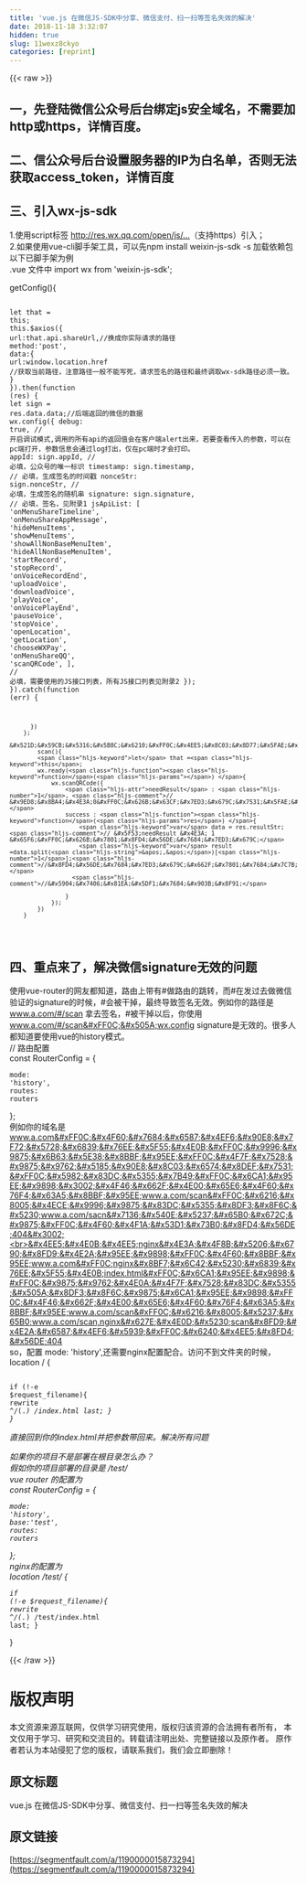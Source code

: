 ```yaml
---
title: 'vue.js 在微信JS-SDK中分享、微信支付、扫一扫等签名失效的解决' 
date: 2018-11-18 3:32:07
hidden: true
slug: 11wexz8ckyo
categories: [reprint]
---
```


{{< raw >}}
<h2 id="articleHeader0">&#x4E00;&#xFF0C;&#x5148;&#x767B;&#x9646;&#x5FAE;&#x4FE1;&#x516C;&#x4F17;&#x53F7;&#x540E;&#x53F0;&#x7ED1;&#x5B9A;js&#x5B89;&#x5168;&#x57DF;&#x540D;&#xFF0C;&#x4E0D;&#x9700;&#x8981;&#x52A0;http&#x6216;https&#xFF0C;&#x8BE6;&#x60C5;&#x767E;&#x5EA6;&#x3002;</h2><h2 id="articleHeader1">&#x4E8C;&#x3001;&#x4FE1;&#x516C;&#x4F17;&#x53F7;&#x540E;&#x53F0;&#x8BBE;&#x7F6E;&#x670D;&#x52A1;&#x5668;&#x7684;IP&#x4E3A;&#x767D;&#x540D;&#x5355;&#xFF0C;&#x5426;&#x5219;&#x65E0;&#x6CD5;&#x83B7;&#x53D6;access_token&#xFF0C;&#x8BE6;&#x60C5;&#x767E;&#x5EA6;</h2><h2 id="articleHeader2">&#x4E09;&#x3001;&#x5F15;&#x5165;wx-js-sdk</h2><p>1.&#x4F7F;&#x7528;script&#x6807;&#x7B7E; <a href="http://res.wx.qq.com/open/js/jweixin-1.2.0.js" rel="nofollow noreferrer" target="_blank">http://res.wx.qq.com/open/js/...</a>&#xFF08;&#x652F;&#x6301;https&#xFF09;&#x5F15;&#x5165;&#xFF1B;<br>2.&#x5982;&#x679C;&#x4F7F;&#x7528;vue-cli&#x811A;&#x624B;&#x67B6;&#x5DE5;&#x5177;&#xFF0C;&#x53EF;&#x4EE5;&#x5148;npm install weixin-js-sdk -s &#x52A0;&#x8F7D;&#x4F9D;&#x8D56;&#x5305;<br>&#x4EE5;&#x4E0B;&#x5DF2;&#x811A;&#x624B;&#x67B6;&#x4E3A;&#x4F8B;<br>.vue &#x6587;&#x4EF6;&#x4E2D; import wx from &apos;weixin-js-sdk&apos;;</p><p>getConfig(){</p><div class="widget-codetool" style="display:none"><div class="widget-codetool--inner"><span class="selectCode code-tool" data-toggle="tooltip" data-placement="top" title="" data-original-title="&#x5168;&#x9009;"></span> <span type="button" class="copyCode code-tool" data-toggle="tooltip" data-placement="top" data-clipboard-text="            let that = this;
          this.$axios({
              url:that.api.shareUrl,//&#x6362;&#x6210;&#x4F60;&#x5B9E;&#x9645;&#x8BF7;&#x6C42;&#x7684;&#x8DEF;&#x5F84;
              method:&apos;post&apos;,
              data:{
                  url:window.location.href //&#x83B7;&#x53D6;&#x5F53;&#x524D;&#x8DEF;&#x5F84;&#xFF0C;&#x6CE8;&#x610F;&#x8DEF;&#x5F84;&#x4E00;&#x822C;&#x4E0D;&#x80FD;&#x5199;&#x6B7B;&#xFF0C;&#x8BF7;&#x6C42;&#x7B7E;&#x540D;&#x7684;&#x8DEF;&#x5F84;&#x548C;&#x6700;&#x7EC8;&#x8C03;&#x53D6;wx-sdk&#x8DEF;&#x5F84;&#x5FC5;&#x987B;&#x4E00;&#x81F4;&#x3002;
              }
          }).then(function (res) {
              let sign = res.data.data;//&#x540E;&#x7AEF;&#x8FD4;&#x56DE;&#x7684;&#x5FAE;&#x4FE1;&#x7684;&#x6570;&#x636E;
              wx.config({
                  debug: true, // &#x5F00;&#x542F;&#x8C03;&#x8BD5;&#x6A21;&#x5F0F;,&#x8C03;&#x7528;&#x7684;&#x6240;&#x6709;api&#x7684;&#x8FD4;&#x56DE;&#x503C;&#x4F1A;&#x5728;&#x5BA2;&#x6237;&#x7AEF;alert&#x51FA;&#x6765;&#xFF0C;&#x82E5;&#x8981;&#x67E5;&#x770B;&#x4F20;&#x5165;&#x7684;&#x53C2;&#x6570;&#xFF0C;&#x53EF;&#x4EE5;&#x5728;pc&#x7AEF;&#x6253;&#x5F00;&#xFF0C;&#x53C2;&#x6570;&#x4FE1;&#x606F;&#x4F1A;&#x901A;&#x8FC7;log&#x6253;&#x51FA;&#xFF0C;&#x4EC5;&#x5728;pc&#x7AEF;&#x65F6;&#x624D;&#x4F1A;&#x6253;&#x5370;&#x3002;
                  appId: sign.appId, // &#x5FC5;&#x586B;&#xFF0C;&#x516C;&#x4F17;&#x53F7;&#x7684;&#x552F;&#x4E00;&#x6807;&#x8BC6;
                  timestamp: sign.timestamp, // &#x5FC5;&#x586B;&#xFF0C;&#x751F;&#x6210;&#x7B7E;&#x540D;&#x7684;&#x65F6;&#x95F4;&#x6233;
                  nonceStr: sign.nonceStr, // &#x5FC5;&#x586B;&#xFF0C;&#x751F;&#x6210;&#x7B7E;&#x540D;&#x7684;&#x968F;&#x673A;&#x4E32;
                  signature: sign.signature, // &#x5FC5;&#x586B;&#xFF0C;&#x7B7E;&#x540D;&#xFF0C;&#x89C1;&#x9644;&#x5F55;1
                  jsApiList: [
                      &apos;onMenuShareTimeline&apos;,
                      &apos;onMenuShareAppMessage&apos;,
                      &apos;hideMenuItems&apos;,
                      &apos;showMenuItems&apos;,
                      &apos;showAllNonBaseMenuItem&apos;,
                      &apos;hideAllNonBaseMenuItem&apos;,
                      &apos;startRecord&apos;,
                      &apos;stopRecord&apos;,
                      &apos;onVoiceRecordEnd&apos;,
                      &apos;uploadVoice&apos;,
                      &apos;downloadVoice&apos;,
                      &apos;playVoice&apos;,
                      &apos;onVoicePlayEnd&apos;,
                      &apos;pauseVoice&apos;,
                      &apos;stopVoice&apos;,
                      &apos;openLocation&apos;,
                      &apos;getLocation&apos;,
                      &apos;chooseWXPay&apos;,
                      &apos;onMenuShareQQ&apos;,
                      &apos;scanQRCode&apos;,
                  ], // &#x5FC5;&#x586B;&#xFF0C;&#x9700;&#x8981;&#x4F7F;&#x7528;&#x7684;JS&#x63A5;&#x53E3;&#x5217;&#x8868;&#xFF0C;&#x6240;&#x6709;JS&#x63A5;&#x53E3;&#x5217;&#x8868;&#x89C1;&#x9644;&#x5F55;2
              });
          }).catch(function (err) {
              
          })
        };
        &#x521D;&#x59CB;&#x5316;&#x5B8C;&#x6210;&#xFF0C;&#x4EE5;&#x8C03;&#x8D77;&#x5FAE;&#x4FE1;&#x626B;&#x4E00;&#x626B;&#x4E3A;&#x4F8B;
            scan(){
            let that =this;
            wx.ready(function() {
                wx.scanQRCode({
                    needResult : 1, // &#x9ED8;&#x8BA4;&#x4E3A;0&#xFF0C;&#x626B;&#x63CF;&#x7ED3;&#x679C;&#x7531;&#x5FAE;&#x4FE1;&#x5904;&#x7406;&#xFF0C;1&#x5219;&#x76F4;&#x63A5;&#x8FD4;&#x56DE;&#x626B;&#x63CF;&#x7ED3;&#x679C;
                    success : function(res) {
                        var data = res.resultStr; // &#x5F53;needResult &#x4E3A; 1 &#x65F6;&#xFF0C;&#x626B;&#x7801;&#x8FD4;&#x56DE;&#x7684;&#x7ED3;&#x679C;
                        var result  =data.split(&apos;,&apos;)[1];//&#x8FD4;&#x56DE;&#x7684;&#x7ED3;&#x679C;&#x662F;&#x7801;&#x7684;&#x7C7B;&#x578B;+&#x2018;,&#x2019;+&#x5185;&#x5BB9;&#xFF0C;&#x6240;&#x4EE5;&#x8981;&#x4EE5;&#x6570;&#x7EC4;&#x5206;&#x5272;&#x53D6;&#x7B2C;&#x4E8C;&#x4E2A;&#x3002;
                      //&#x5904;&#x7406;&#x81EA;&#x5DF1;&#x7684;&#x903B;&#x8F91;
                         
                    }
                });
            })
        }
" title="" data-original-title="&#x590D;&#x5236;"></span> <span type="button" class="saveToNote code-tool" data-toggle="tooltip" data-placement="top" title="" data-original-title="&#x653E;&#x8FDB;&#x7B14;&#x8BB0;"></span></div></div><pre class="hljs javascript"><code>            <span class="hljs-keyword">let</span> that = <span class="hljs-keyword">this</span>;
          <span class="hljs-keyword">this</span>.$axios({
              <span class="hljs-attr">url</span>:that.api.shareUrl,<span class="hljs-comment">//&#x6362;&#x6210;&#x4F60;&#x5B9E;&#x9645;&#x8BF7;&#x6C42;&#x7684;&#x8DEF;&#x5F84;</span>
              method:<span class="hljs-string">&apos;post&apos;</span>,
              <span class="hljs-attr">data</span>:{
                  <span class="hljs-attr">url</span>:<span class="hljs-built_in">window</span>.location.href <span class="hljs-comment">//&#x83B7;&#x53D6;&#x5F53;&#x524D;&#x8DEF;&#x5F84;&#xFF0C;&#x6CE8;&#x610F;&#x8DEF;&#x5F84;&#x4E00;&#x822C;&#x4E0D;&#x80FD;&#x5199;&#x6B7B;&#xFF0C;&#x8BF7;&#x6C42;&#x7B7E;&#x540D;&#x7684;&#x8DEF;&#x5F84;&#x548C;&#x6700;&#x7EC8;&#x8C03;&#x53D6;wx-sdk&#x8DEF;&#x5F84;&#x5FC5;&#x987B;&#x4E00;&#x81F4;&#x3002;</span>
              }
          }).then(<span class="hljs-function"><span class="hljs-keyword">function</span> (<span class="hljs-params">res</span>) </span>{
              <span class="hljs-keyword">let</span> sign = res.data.data;<span class="hljs-comment">//&#x540E;&#x7AEF;&#x8FD4;&#x56DE;&#x7684;&#x5FAE;&#x4FE1;&#x7684;&#x6570;&#x636E;</span>
              wx.config({
                  <span class="hljs-attr">debug</span>: <span class="hljs-literal">true</span>, <span class="hljs-comment">// &#x5F00;&#x542F;&#x8C03;&#x8BD5;&#x6A21;&#x5F0F;,&#x8C03;&#x7528;&#x7684;&#x6240;&#x6709;api&#x7684;&#x8FD4;&#x56DE;&#x503C;&#x4F1A;&#x5728;&#x5BA2;&#x6237;&#x7AEF;alert&#x51FA;&#x6765;&#xFF0C;&#x82E5;&#x8981;&#x67E5;&#x770B;&#x4F20;&#x5165;&#x7684;&#x53C2;&#x6570;&#xFF0C;&#x53EF;&#x4EE5;&#x5728;pc&#x7AEF;&#x6253;&#x5F00;&#xFF0C;&#x53C2;&#x6570;&#x4FE1;&#x606F;&#x4F1A;&#x901A;&#x8FC7;log&#x6253;&#x51FA;&#xFF0C;&#x4EC5;&#x5728;pc&#x7AEF;&#x65F6;&#x624D;&#x4F1A;&#x6253;&#x5370;&#x3002;</span>
                  appId: sign.appId, <span class="hljs-comment">// &#x5FC5;&#x586B;&#xFF0C;&#x516C;&#x4F17;&#x53F7;&#x7684;&#x552F;&#x4E00;&#x6807;&#x8BC6;</span>
                  timestamp: sign.timestamp, <span class="hljs-comment">// &#x5FC5;&#x586B;&#xFF0C;&#x751F;&#x6210;&#x7B7E;&#x540D;&#x7684;&#x65F6;&#x95F4;&#x6233;</span>
                  nonceStr: sign.nonceStr, <span class="hljs-comment">// &#x5FC5;&#x586B;&#xFF0C;&#x751F;&#x6210;&#x7B7E;&#x540D;&#x7684;&#x968F;&#x673A;&#x4E32;</span>
                  signature: sign.signature, <span class="hljs-comment">// &#x5FC5;&#x586B;&#xFF0C;&#x7B7E;&#x540D;&#xFF0C;&#x89C1;&#x9644;&#x5F55;1</span>
                  jsApiList: [
                      <span class="hljs-string">&apos;onMenuShareTimeline&apos;</span>,
                      <span class="hljs-string">&apos;onMenuShareAppMessage&apos;</span>,
                      <span class="hljs-string">&apos;hideMenuItems&apos;</span>,
                      <span class="hljs-string">&apos;showMenuItems&apos;</span>,
                      <span class="hljs-string">&apos;showAllNonBaseMenuItem&apos;</span>,
                      <span class="hljs-string">&apos;hideAllNonBaseMenuItem&apos;</span>,
                      <span class="hljs-string">&apos;startRecord&apos;</span>,
                      <span class="hljs-string">&apos;stopRecord&apos;</span>,
                      <span class="hljs-string">&apos;onVoiceRecordEnd&apos;</span>,
                      <span class="hljs-string">&apos;uploadVoice&apos;</span>,
                      <span class="hljs-string">&apos;downloadVoice&apos;</span>,
                      <span class="hljs-string">&apos;playVoice&apos;</span>,
                      <span class="hljs-string">&apos;onVoicePlayEnd&apos;</span>,
                      <span class="hljs-string">&apos;pauseVoice&apos;</span>,
                      <span class="hljs-string">&apos;stopVoice&apos;</span>,
                      <span class="hljs-string">&apos;openLocation&apos;</span>,
                      <span class="hljs-string">&apos;getLocation&apos;</span>,
                      <span class="hljs-string">&apos;chooseWXPay&apos;</span>,
                      <span class="hljs-string">&apos;onMenuShareQQ&apos;</span>,
                      <span class="hljs-string">&apos;scanQRCode&apos;</span>,
                  ], <span class="hljs-comment">// &#x5FC5;&#x586B;&#xFF0C;&#x9700;&#x8981;&#x4F7F;&#x7528;&#x7684;JS&#x63A5;&#x53E3;&#x5217;&#x8868;&#xFF0C;&#x6240;&#x6709;JS&#x63A5;&#x53E3;&#x5217;&#x8868;&#x89C1;&#x9644;&#x5F55;2</span>
              });
          }).catch(<span class="hljs-function"><span class="hljs-keyword">function</span> (<span class="hljs-params">err</span>) </span>{
              
          })
        };
        &#x521D;&#x59CB;&#x5316;&#x5B8C;&#x6210;&#xFF0C;&#x4EE5;&#x8C03;&#x8D77;&#x5FAE;&#x4FE1;&#x626B;&#x4E00;&#x626B;&#x4E3A;&#x4F8B;
            scan(){
            <span class="hljs-keyword">let</span> that =<span class="hljs-keyword">this</span>;
            wx.ready(<span class="hljs-function"><span class="hljs-keyword">function</span>(<span class="hljs-params"></span>) </span>{
                wx.scanQRCode({
                    <span class="hljs-attr">needResult</span> : <span class="hljs-number">1</span>, <span class="hljs-comment">// &#x9ED8;&#x8BA4;&#x4E3A;0&#xFF0C;&#x626B;&#x63CF;&#x7ED3;&#x679C;&#x7531;&#x5FAE;&#x4FE1;&#x5904;&#x7406;&#xFF0C;1&#x5219;&#x76F4;&#x63A5;&#x8FD4;&#x56DE;&#x626B;&#x63CF;&#x7ED3;&#x679C;</span>
                    success : <span class="hljs-function"><span class="hljs-keyword">function</span>(<span class="hljs-params">res</span>) </span>{
                        <span class="hljs-keyword">var</span> data = res.resultStr; <span class="hljs-comment">// &#x5F53;needResult &#x4E3A; 1 &#x65F6;&#xFF0C;&#x626B;&#x7801;&#x8FD4;&#x56DE;&#x7684;&#x7ED3;&#x679C;</span>
                        <span class="hljs-keyword">var</span> result  =data.split(<span class="hljs-string">&apos;,&apos;</span>)[<span class="hljs-number">1</span>];<span class="hljs-comment">//&#x8FD4;&#x56DE;&#x7684;&#x7ED3;&#x679C;&#x662F;&#x7801;&#x7684;&#x7C7B;&#x578B;+&#x2018;,&#x2019;+&#x5185;&#x5BB9;&#xFF0C;&#x6240;&#x4EE5;&#x8981;&#x4EE5;&#x6570;&#x7EC4;&#x5206;&#x5272;&#x53D6;&#x7B2C;&#x4E8C;&#x4E2A;&#x3002;</span>
                      <span class="hljs-comment">//&#x5904;&#x7406;&#x81EA;&#x5DF1;&#x7684;&#x903B;&#x8F91;</span>
                         
                    }
                });
            })
        }
</code></pre><h2 id="articleHeader3">&#x56DB;&#x3001;&#x91CD;&#x70B9;&#x6765;&#x4E86;&#xFF0C;&#x89E3;&#x51B3;&#x5FAE;&#x4FE1;signature&#x65E0;&#x6548;&#x7684;&#x95EE;&#x9898;</h2><p>&#x4F7F;&#x7528;vue-router&#x7684;&#x7F51;&#x53CB;&#x90FD;&#x77E5;&#x9053;&#xFF0C;&#x8DEF;&#x7531;&#x4E0A;&#x5E26;&#x6709;#&#x505A;&#x8DEF;&#x7531;&#x7684;&#x8DF3;&#x8F6C;&#xFF0C;&#x800C;#&#x5728;&#x53D1;&#x8FC7;&#x53BB;&#x505A;&#x5FAE;&#x4FE1;&#x9A8C;&#x8BC1;&#x7684;signature&#x7684;&#x65F6;&#x5019;&#xFF0C;#&#x4F1A;&#x88AB;&#x5E72;&#x6389;&#xFF0C;&#x6700;&#x7EC8;&#x5BFC;&#x81F4;&#x7B7E;&#x540D;&#x65E0;&#x6548;&#x3002;&#x4F8B;&#x5982;&#x4F60;&#x7684;&#x8DEF;&#x5F84;&#x662F; www.a.com/#/scan &#x62FF;&#x53BB;&#x7B7E;&#x540D;&#xFF0C;#&#x88AB;&#x5E72;&#x6389;&#x4EE5;&#x540E;&#xFF0C;&#x4F60;&#x4F7F;&#x7528;www.a.com/#/scan&#xFF0C;&#x505A;wx.config signature&#x662F;&#x65E0;&#x6548;&#x7684;&#x3002;&#x5F88;&#x591A;&#x4EBA;&#x90FD;&#x77E5;&#x9053;&#x8981;&#x4F7F;&#x7528;vue&#x7684;history&#x6A21;&#x5F0F;&#x3002;<br>// &#x8DEF;&#x7531;&#x914D;&#x7F6E;<br>const RouterConfig = {</p><div class="widget-codetool" style="display:none"><div class="widget-codetool--inner"><span class="selectCode code-tool" data-toggle="tooltip" data-placement="top" title="" data-original-title="&#x5168;&#x9009;"></span> <span type="button" class="copyCode code-tool" data-toggle="tooltip" data-placement="top" data-clipboard-text="mode: &apos;history&apos;,
routes: routers" title="" data-original-title="&#x590D;&#x5236;"></span> <span type="button" class="saveToNote code-tool" data-toggle="tooltip" data-placement="top" title="" data-original-title="&#x653E;&#x8FDB;&#x7B14;&#x8BB0;"></span></div></div><pre class="hljs groovy"><code><span class="hljs-string">mode:</span> <span class="hljs-string">&apos;history&apos;</span>,
<span class="hljs-string">routes:</span> routers</code></pre><p>};<br>&#x4F8B;&#x5982;&#x4F60;&#x7684;&#x57DF;&#x540D;&#x662F;www.a.com&#xFF0C;&#x4F60;&#x7684;&#x6587;&#x4EF6;&#x90E8;&#x7F72;&#x5728;&#x6839;&#x76EE;&#x5F55;&#x4E0B;&#xFF0C;&#x9996;&#x9875;&#x6B63;&#x5E38;&#x8BBF;&#x95EE;&#xFF0C;&#x4F7F;&#x7528;&#x9875;&#x9762;&#x5185;&#x90E8;&#x8C03;&#x6574;&#x8DEF;&#x7531;&#xFF0C;&#x5982;&#x83DC;&#x5355;&#x7B49;&#xFF0C;&#x6CA1;&#x95EE;&#x9898;&#x3002;&#x4F46;&#x662F;&#x4E00;&#x65E6;&#x4F60;&#x76F4;&#x63A5;&#x8BBF;&#x95EE;www.a.com/scan&#xFF0C;&#x6216;&#x8005;&#x4ECE;&#x9996;&#x9875;&#x83DC;&#x5355;&#x8DF3;&#x8F6C;&#x5230;www.a.com/sacn&#x7136;&#x540E;&#x5237;&#x65B0;&#x672C;&#x9875;&#xFF0C;&#x4F60;&#x4F1A;&#x53D1;&#x73B0;&#x8FD4;&#x56DE;404&#x3002;<br>&#x4EE5;&#x4E0B;&#x4EE5;nginx&#x4E3A;&#x4F8B;&#x5206;&#x6790;&#x8FD9;&#x4E2A;&#x95EE;&#x9898;&#xFF0C;&#x4F60;&#x8BBF;&#x95EE;www.a.com&#xFF0C;nginx&#x8BF7;&#x6C42;&#x5230;&#x6839;&#x76EE;&#x5F55;&#x4E0B;index.html&#xFF0C;&#x6CA1;&#x95EE;&#x9898;&#xFF0C;&#x9875;&#x9762;&#x4E0A;&#x4F7F;&#x7528;&#x83DC;&#x5355;&#x505A;&#x8DF3;&#x8F6C;&#x9875;&#x6CA1;&#x95EE;&#x9898;&#xFF0C;&#x4F46;&#x662F;&#x4E00;&#x65E6;&#x4F60;&#x76F4;&#x63A5;&#x8BBF;&#x95EE;www.a.com/scan&#xFF0C;&#x6216;&#x8005;&#x5237;&#x65B0;www.a.com/scan,nginx&#x627E;&#x4E0D;&#x5230;scan&#x8FD9;&#x4E2A;&#x6587;&#x4EF6;&#x5939;&#xFF0C;&#x6240;&#x4EE5;&#x8FD4;&#x56DE;404<br>so&#xFF0C;&#x914D;&#x7F6E; mode: &apos;history&apos;,&#x8FD8;&#x9700;&#x8981;nginx&#x914D;&#x7F6E;&#x914D;&#x5408;&#x3002;&#x8BBF;&#x95EE;&#x4E0D;&#x5230;&#x6587;&#x4EF6;&#x5939;&#x7684;&#x65F6;&#x5019;&#xFF0C;<br>location / {</p><div class="widget-codetool" style="display:none"><div class="widget-codetool--inner"><span class="selectCode code-tool" data-toggle="tooltip" data-placement="top" title="" data-original-title="&#x5168;&#x9009;"></span> <span type="button" class="copyCode code-tool" data-toggle="tooltip" data-placement="top" data-clipboard-text="        if (!-e $request_filename){
            rewrite ^/(.*) /index.html last;
        }
        }" title="" data-original-title="&#x590D;&#x5236;"></span> <span type="button" class="saveToNote code-tool" data-toggle="tooltip" data-placement="top" title="" data-original-title="&#x653E;&#x8FDB;&#x7B14;&#x8BB0;"></span></div></div><pre class="hljs nginx"><code>        <span class="hljs-attribute">if</span> (!-e <span class="hljs-variable">$request_filename</span>){
            <span class="hljs-attribute">rewrite</span><span class="hljs-regexp"> ^/(.*)</span> /index.html <span class="hljs-literal">last</span>;
        }
        }</code></pre><p>&#x76F4;&#x63A5;&#x56DE;&#x5230;&#x4F60;&#x7684;index.html&#x5E76;&#x628A;&#x53C2;&#x6570;&#x5E26;&#x56DE;&#x6765;&#x3002;&#x89E3;&#x51B3;&#x6240;&#x6709;&#x95EE;&#x9898;</p><p>&#x5982;&#x679C;&#x4F60;&#x7684;&#x9879;&#x76EE;&#x4E0D;&#x662F;&#x90E8;&#x7F72;&#x5728;&#x6839;&#x76EE;&#x5F55;&#x600E;&#x4E48;&#x529E;&#xFF1F;<br>&#x5047;&#x5982;&#x4F60;&#x7684;&#x9879;&#x76EE;&#x90E8;&#x7F72;&#x7684;&#x76EE;&#x5F55;&#x662F; /test/<br>vue router &#x7684;&#x914D;&#x7F6E;&#x4E3A;<br>const RouterConfig = {</p><div class="widget-codetool" style="display:none"><div class="widget-codetool--inner"><span class="selectCode code-tool" data-toggle="tooltip" data-placement="top" title="" data-original-title="&#x5168;&#x9009;"></span> <span type="button" class="copyCode code-tool" data-toggle="tooltip" data-placement="top" data-clipboard-text="mode: &apos;history&apos;,
base:&apos;test&apos;,
routes: routers" title="" data-original-title="&#x590D;&#x5236;"></span> <span type="button" class="saveToNote code-tool" data-toggle="tooltip" data-placement="top" title="" data-original-title="&#x653E;&#x8FDB;&#x7B14;&#x8BB0;"></span></div></div><pre class="hljs groovy"><code><span class="hljs-string">mode:</span> <span class="hljs-string">&apos;history&apos;</span>,
<span class="hljs-string">base:</span><span class="hljs-string">&apos;test&apos;</span>,
<span class="hljs-string">routes:</span> routers</code></pre><p>};<br>nginx&#x7684;&#x914D;&#x7F6E;&#x4E3A;<br>location /test/ {</p><div class="widget-codetool" style="display:none"><div class="widget-codetool--inner"><span class="selectCode code-tool" data-toggle="tooltip" data-placement="top" title="" data-original-title="&#x5168;&#x9009;"></span> <span type="button" class="copyCode code-tool" data-toggle="tooltip" data-placement="top" data-clipboard-text="if (!-e $request_filename){
            rewrite ^/(.*) /test/index.html last;
        }" title="" data-original-title="&#x590D;&#x5236;"></span> <span type="button" class="saveToNote code-tool" data-toggle="tooltip" data-placement="top" title="" data-original-title="&#x653E;&#x8FDB;&#x7B14;&#x8BB0;"></span></div></div><pre class="hljs nginx"><code><span class="hljs-attribute">if</span> (!-e <span class="hljs-variable">$request_filename</span>){
            <span class="hljs-attribute">rewrite</span><span class="hljs-regexp"> ^/(.*)</span> /test/index.html <span class="hljs-literal">last</span>;
        }</code></pre><p>}</p>
{{< /raw >}}

# 版权声明
本文资源来源互联网，仅供学习研究使用，版权归该资源的合法拥有者所有，
本文仅用于学习、研究和交流目的。转载请注明出处、完整链接以及原作者。
原作者若认为本站侵犯了您的版权，请联系我们，我们会立即删除！

## 原文标题
vue.js 在微信JS-SDK中分享、微信支付、扫一扫等签名失效的解决

## 原文链接
[https://segmentfault.com/a/1190000015873294](https://segmentfault.com/a/1190000015873294)


